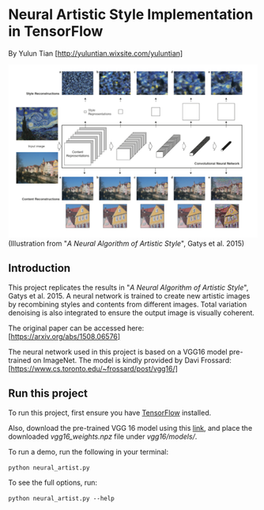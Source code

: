# Neural Artistic Style Implementation in TensorFlow

By Yulun Tian [http://yuluntian.wixsite.com/yuluntian]

![Alt](./presentations/illustration.png "Neural Artistic Style Illustration")
(Illustration from "*A Neural Algorithm of Artistic Style*", Gatys et al. 2015)

## Introduction
This project replicates the results in "*A Neural Algorithm of Artistic Style*", Gatys et al. 2015. A neural network is trained to create new artistic images by recombining styles and contents from different images. Total variation denoising is also integrated to ensure the output image is visually coherent.

The original paper can be accessed here: [https://arxiv.org/abs/1508.06576]

The neural network used in this project is based on a VGG16 model pre-trained on ImageNet. The model is kindly provided by Davi Frossard: [https://www.cs.toronto.edu/~frossard/post/vgg16/]

## Run this project
To run this project, first ensure you have [TensorFlow](https://www.tensorflow.org/install/) installed.

Also, download the pre-trained VGG 16 model using this [link](https://www.cs.toronto.edu/~frossard/vgg16/vgg16_weights.npz), and place the downloaded *vgg16_weights.npz* file under *vgg16/models/*.

To run a demo, run the following in your terminal:

`python neural_artist.py`

To see the full options, run:

`python neural_artist.py --help`
